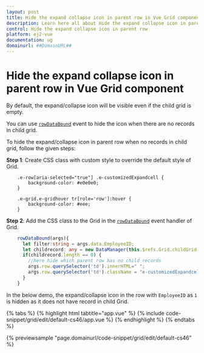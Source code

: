 ```yaml
---
layout: post
title: Hide the expand collapse icon in parent row in Vue Grid component | Syncfusion
description: Learn here all about Hide the expand collapse icon in parent row in Syncfusion Vue Grid component of Syncfusion Essential JS 2 and more.
control: Hide the expand collapse icon in parent row 
platform: ej2-vue
documentation: ug
domainurl: ##DomainURL##
---
```


# Hide the expand collapse icon in parent row in Vue Grid component

By default, the expand/collapse icon will be visible even if the child grid is empty.

You can use [`rowDataBound`](https://ej2.syncfusion.com/vue/documentation/api/grid/#rowdatabound) event to hide the icon when there are no records in child grid.

To hide the expand/collapse icon in parent row when no records in child grid, follow the given steps:

**Step 1**: Create CSS class with custom style to override the default style of Grid.

```
    .e-row[aria-selected="true"] .e-customizedExpandcell {
        background-color: #e0e0e0;
    }

    .e-grid.e-gridhover tr[role='row']:hover {
        background-color: #eee;
    }

```

**Step 2**: Add the CSS class to the Grid in the [`rowDataBound`](https://ej2.syncfusion.com/vue/documentation/api/grid/#rowdatabound) event handler of Grid.

```ts
    rowDataBound(args){
      let filter:string = args.data.EmployeeID;
      let childrecord: any = new DataManager(this.$refs.Grid.childGrid.dataSource).executeLocal(new Query().where("EmployeeID", "equal", parseInt(filter), true));
      if(childrecord.length == 0) {
        //here hide which parent row has no child records
        args.row.querySelector('td').innerHTML=" ";
        args.row.querySelector('td').className = "e-customizedExpandcell";
      }
    }

```

In the below demo, the expand/collapse icon in the row with `EmployeeID` as `1` is hidden as it does not have record in child Grid.

{% tabs %}
{% highlight html tabtitle="app.vue" %}
{% include code-snippet/grid/edit/default-cs46/app.vue %}
{% endhighlight %}
{% endtabs %}
        
{% previewsample "page.domainurl/code-snippet/grid/edit/default-cs46" %}
